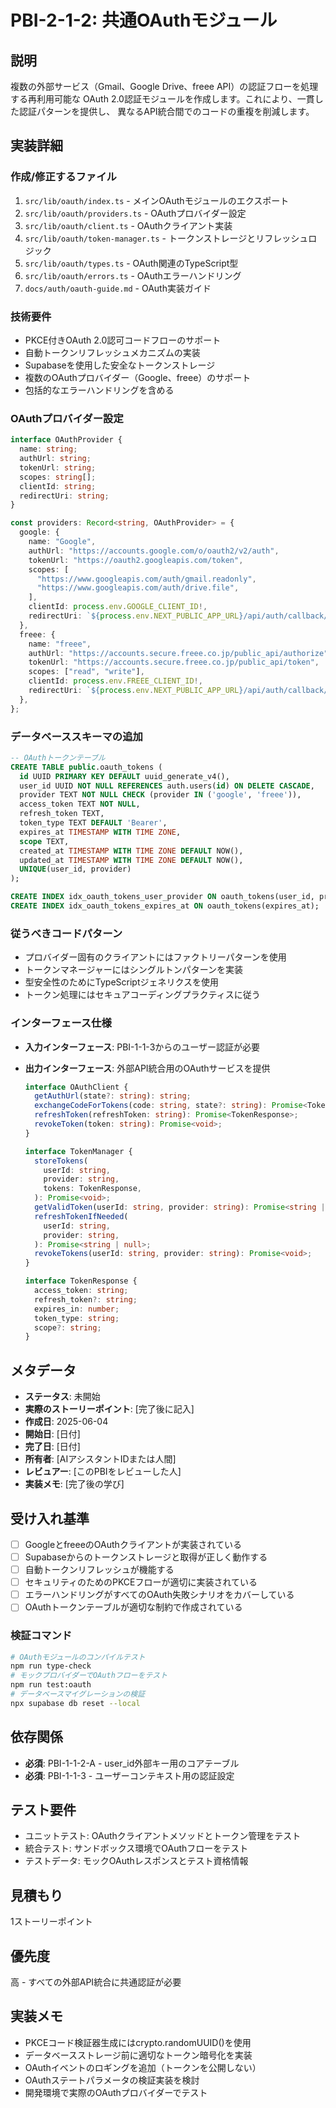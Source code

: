 # PBI-2-1-2: 共通OAuthモジュール

## 説明

複数の外部サービス（Gmail、Google Drive、freee API）の認証フローを処理する再利用可能な
OAuth 2.0認証モジュールを作成します。これにより、一貫した認証パターンを提供し、
異なるAPI統合間でのコードの重複を削減します。

## 実装詳細

### 作成/修正するファイル

1. `src/lib/oauth/index.ts` - メインOAuthモジュールのエクスポート
2. `src/lib/oauth/providers.ts` - OAuthプロバイダー設定
3. `src/lib/oauth/client.ts` - OAuthクライアント実装
4. `src/lib/oauth/token-manager.ts` - トークンストレージとリフレッシュロジック
5. `src/lib/oauth/types.ts` - OAuth関連のTypeScript型
6. `src/lib/oauth/errors.ts` - OAuthエラーハンドリング
7. `docs/auth/oauth-guide.md` - OAuth実装ガイド

### 技術要件

- PKCE付きOAuth 2.0認可コードフローのサポート
- 自動トークンリフレッシュメカニズムの実装
- Supabaseを使用した安全なトークンストレージ
- 複数のOAuthプロバイダー（Google、freee）のサポート
- 包括的なエラーハンドリングを含める

### OAuthプロバイダー設定

```typescript
interface OAuthProvider {
  name: string;
  authUrl: string;
  tokenUrl: string;
  scopes: string[];
  clientId: string;
  redirectUri: string;
}

const providers: Record<string, OAuthProvider> = {
  google: {
    name: "Google",
    authUrl: "https://accounts.google.com/o/oauth2/v2/auth",
    tokenUrl: "https://oauth2.googleapis.com/token",
    scopes: [
      "https://www.googleapis.com/auth/gmail.readonly",
      "https://www.googleapis.com/auth/drive.file",
    ],
    clientId: process.env.GOOGLE_CLIENT_ID!,
    redirectUri: `${process.env.NEXT_PUBLIC_APP_URL}/api/auth/callback/google`,
  },
  freee: {
    name: "freee",
    authUrl: "https://accounts.secure.freee.co.jp/public_api/authorize",
    tokenUrl: "https://accounts.secure.freee.co.jp/public_api/token",
    scopes: ["read", "write"],
    clientId: process.env.FREEE_CLIENT_ID!,
    redirectUri: `${process.env.NEXT_PUBLIC_APP_URL}/api/auth/callback/freee`,
  },
};
```

### データベーススキーマの追加

```sql
-- OAuthトークンテーブル
CREATE TABLE public.oauth_tokens (
  id UUID PRIMARY KEY DEFAULT uuid_generate_v4(),
  user_id UUID NOT NULL REFERENCES auth.users(id) ON DELETE CASCADE,
  provider TEXT NOT NULL CHECK (provider IN ('google', 'freee')),
  access_token TEXT NOT NULL,
  refresh_token TEXT,
  token_type TEXT DEFAULT 'Bearer',
  expires_at TIMESTAMP WITH TIME ZONE,
  scope TEXT,
  created_at TIMESTAMP WITH TIME ZONE DEFAULT NOW(),
  updated_at TIMESTAMP WITH TIME ZONE DEFAULT NOW(),
  UNIQUE(user_id, provider)
);

CREATE INDEX idx_oauth_tokens_user_provider ON oauth_tokens(user_id, provider);
CREATE INDEX idx_oauth_tokens_expires_at ON oauth_tokens(expires_at);
```

### 従うべきコードパターン

- プロバイダー固有のクライアントにはファクトリーパターンを使用
- トークンマネージャーにはシングルトンパターンを実装
- 型安全性のためにTypeScriptジェネリクスを使用
- トークン処理にはセキュアコーディングプラクティスに従う

### インターフェース仕様

- **入力インターフェース**: PBI-1-1-3からのユーザー認証が必要
- **出力インターフェース**: 外部API統合用のOAuthサービスを提供

  ```typescript
  interface OAuthClient {
    getAuthUrl(state?: string): string;
    exchangeCodeForTokens(code: string, state?: string): Promise<TokenResponse>;
    refreshToken(refreshToken: string): Promise<TokenResponse>;
    revokeToken(token: string): Promise<void>;
  }

  interface TokenManager {
    storeTokens(
      userId: string,
      provider: string,
      tokens: TokenResponse,
    ): Promise<void>;
    getValidToken(userId: string, provider: string): Promise<string | null>;
    refreshTokenIfNeeded(
      userId: string,
      provider: string,
    ): Promise<string | null>;
    revokeTokens(userId: string, provider: string): Promise<void>;
  }

  interface TokenResponse {
    access_token: string;
    refresh_token?: string;
    expires_in: number;
    token_type: string;
    scope?: string;
  }
  ```

## メタデータ

- **ステータス**: 未開始
- **実際のストーリーポイント**: [完了後に記入]
- **作成日**: 2025-06-04
- **開始日**: [日付]
- **完了日**: [日付]
- **所有者**: [AIアシスタントIDまたは人間]
- **レビュアー**: [このPBIをレビューした人]
- **実装メモ**: [完了後の学び]

## 受け入れ基準

- [ ] GoogleとfreeeのOAuthクライアントが実装されている
- [ ] Supabaseからのトークンストレージと取得が正しく動作する
- [ ] 自動トークンリフレッシュが機能する
- [ ] セキュリティのためのPKCEフローが適切に実装されている
- [ ] エラーハンドリングがすべてのOAuth失敗シナリオをカバーしている
- [ ] OAuthトークンテーブルが適切な制約で作成されている

### 検証コマンド

```bash
# OAuthモジュールのコンパイルテスト
npm run type-check
# モックプロバイダーでOAuthフローをテスト
npm run test:oauth
# データベースマイグレーションの検証
npx supabase db reset --local
```

## 依存関係

- **必須**: PBI-1-1-2-A - user_id外部キー用のコアテーブル
- **必須**: PBI-1-1-3 - ユーザーコンテキスト用の認証設定

## テスト要件

- ユニットテスト: OAuthクライアントメソッドとトークン管理をテスト
- 統合テスト: サンドボックス環境でOAuthフローをテスト
- テストデータ: モックOAuthレスポンスとテスト資格情報

## 見積もり

1ストーリーポイント

## 優先度

高 - すべての外部API統合に共通認証が必要

## 実装メモ

- PKCEコード検証器生成にはcrypto.randomUUID()を使用
- データベースストレージ前に適切なトークン暗号化を実装
- OAuthイベントのロギングを追加（トークンを公開しない）
- OAuthステートパラメータの検証実装を検討
- 開発環境で実際のOAuthプロバイダーでテスト
